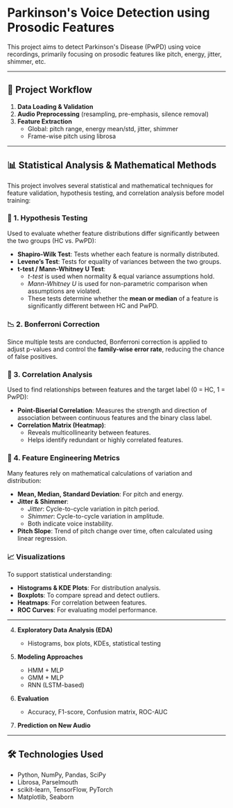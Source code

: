 # Parkinson's Voice Detection using Prosodic Features

This project aims to detect Parkinson's Disease (PwPD) using voice recordings, primarily focusing on prosodic features like pitch, energy, jitter, shimmer, etc.

---

## 🚀 Project Workflow

1. **Data Loading & Validation**
2. **Audio Preprocessing** (resampling, pre-emphasis, silence removal)
3. **Feature Extraction**
   - Global: pitch range, energy mean/std, jitter, shimmer
   - Frame-wise pitch using librosa

---

## 📊 Statistical Analysis & Mathematical Methods

This project involves several statistical and mathematical techniques for feature validation, hypothesis testing, and correlation analysis before model training:

### 🧪 1. Hypothesis Testing

Used to evaluate whether feature distributions differ significantly between the two groups (HC vs. PwPD):

- **Shapiro-Wilk Test**: Tests whether each feature is normally distributed.
- **Levene’s Test**: Tests for equality of variances between the two groups.
- **t-test / Mann-Whitney U Test**:
  - *t-test* is used when normality & equal variance assumptions hold.
  - *Mann-Whitney U* is used for non-parametric comparison when assumptions are violated.
  - These tests determine whether the **mean or median** of a feature is significantly different between HC and PwPD.

### 📉 2. Bonferroni Correction

Since multiple tests are conducted, Bonferroni correction is applied to adjust p-values and control the **family-wise error rate**, reducing the chance of false positives.

### 🔗 3. Correlation Analysis

Used to find relationships between features and the target label (0 = HC, 1 = PwPD):

- **Point-Biserial Correlation**: Measures the strength and direction of association between continuous features and the binary class label.
- **Correlation Matrix (Heatmap)**: 
  - Reveals multicollinearity between features.
  - Helps identify redundant or highly correlated features.

### 🔢 4. Feature Engineering Metrics

Many features rely on mathematical calculations of variation and distribution:

- **Mean, Median, Standard Deviation**: For pitch and energy.
- **Jitter & Shimmer**:
  - *Jitter*: Cycle-to-cycle variation in pitch period.
  - *Shimmer*: Cycle-to-cycle variation in amplitude.
  - Both indicate voice instability.
- **Pitch Slope**: Trend of pitch change over time, often calculated using linear regression.

### 📈 Visualizations

To support statistical understanding:

- **Histograms & KDE Plots**: For distribution analysis.
- **Boxplots**: To compare spread and detect outliers.
- **Heatmaps**: For correlation between features.
- **ROC Curves**: For evaluating model performance.

---

4. **Exploratory Data Analysis (EDA)**
   - Histograms, box plots, KDEs, statistical testing

5. **Modeling Approaches**
   - HMM + MLP
   - GMM + MLP
   - RNN (LSTM-based)

6. **Evaluation**
   - Accuracy, F1-score, Confusion matrix, ROC-AUC

7. **Prediction on New Audio**

---

## 🛠️ Technologies Used

- Python, NumPy, Pandas, SciPy  
- Librosa, Parselmouth  
- scikit-learn, TensorFlow, PyTorch  
- Matplotlib, Seaborn

